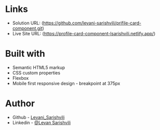 # Links

- Solution URL: (https://github.com/levani-sarishvili/prifile-card-component.git)
- Live Site URL: (https://profile-card-component-lsarishvili.netlify.app/)

# Built with

- Semantic HTML5 markup
- CSS custom properties
- Flexbox
- Mobile first responsive design - breakpoint at 375px

# Author

- Github - [Levani_Sarishvili](https://github.com/levani-sarishvili)
- Linkedin - [@Levan Sarishvili](https://www.linkedin.com/in/levan-sarishvili-b87245b1/)

